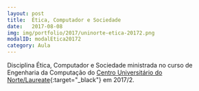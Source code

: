 ```yaml
---
layout: post
title:  Ética, Computador e Sociedade
date:   2017-08-08
img: img/portfolio/2017/uninorte-etica-20172.png
modalID: modalEtica20172
category: Aula
---
```


Disciplina Ética, Computador e Sociedade ministrada no curso de Engenharia da Computação do [Centro Universitário do Norte/Laureate][uninorte-laureate]{:target="_black"} em 2017/2.


[uninorte-laureate]: https://www.uninorte.com.br/
